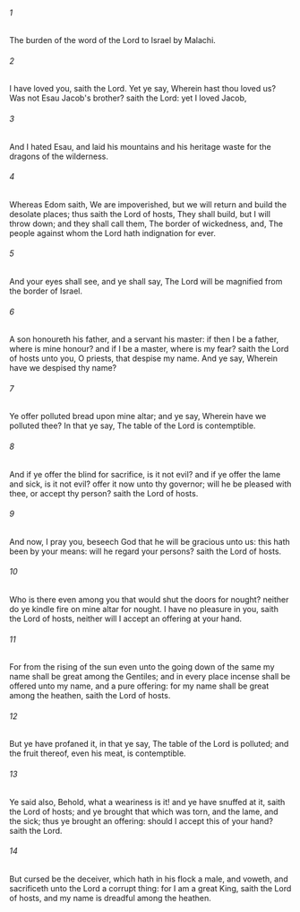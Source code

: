 ###### 1
The burden of the word of the Lord to Israel by Malachi.

###### 2
I have loved you, saith the Lord. Yet ye say, Wherein hast thou loved us? Was not Esau Jacob's brother? saith the Lord: yet I loved Jacob,

###### 3
And I hated Esau, and laid his mountains and his heritage waste for the dragons of the wilderness.

###### 4
Whereas Edom saith, We are impoverished, but we will return and build the desolate places; thus saith the Lord of hosts, They shall build, but I will throw down; and they shall call them, The border of wickedness, and, The people against whom the Lord hath indignation for ever.

###### 5
And your eyes shall see, and ye shall say, The Lord will be magnified from the border of Israel.

###### 6
A son honoureth his father, and a servant his master: if then I be a father, where is mine honour? and if I be a master, where is my fear? saith the Lord of hosts unto you, O priests, that despise my name. And ye say, Wherein have we despised thy name?

###### 7
Ye offer polluted bread upon mine altar; and ye say, Wherein have we polluted thee? In that ye say, The table of the Lord is contemptible.

###### 8
And if ye offer the blind for sacrifice, is it not evil? and if ye offer the lame and sick, is it not evil? offer it now unto thy governor; will he be pleased with thee, or accept thy person? saith the Lord of hosts.

###### 9
And now, I pray you, beseech God that he will be gracious unto us: this hath been by your means: will he regard your persons? saith the Lord of hosts.

###### 10
Who is there even among you that would shut the doors for nought? neither do ye kindle fire on mine altar for nought. I have no pleasure in you, saith the Lord of hosts, neither will I accept an offering at your hand.

###### 11
For from the rising of the sun even unto the going down of the same my name shall be great among the Gentiles; and in every place incense shall be offered unto my name, and a pure offering: for my name shall be great among the heathen, saith the Lord of hosts.

###### 12
But ye have profaned it, in that ye say, The table of the Lord is polluted; and the fruit thereof, even his meat, is contemptible.

###### 13
Ye said also, Behold, what a weariness is it! and ye have snuffed at it, saith the Lord of hosts; and ye brought that which was torn, and the lame, and the sick; thus ye brought an offering: should I accept this of your hand? saith the Lord.

###### 14
But cursed be the deceiver, which hath in his flock a male, and voweth, and sacrificeth unto the Lord a corrupt thing: for I am a great King, saith the Lord of hosts, and my name is dreadful among the heathen.

